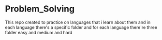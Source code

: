 # Problem_Solving
This repo created to practice on languages that i learn about them and in each language there's a specific folder and for each language there're three folder easy and medium and hard
